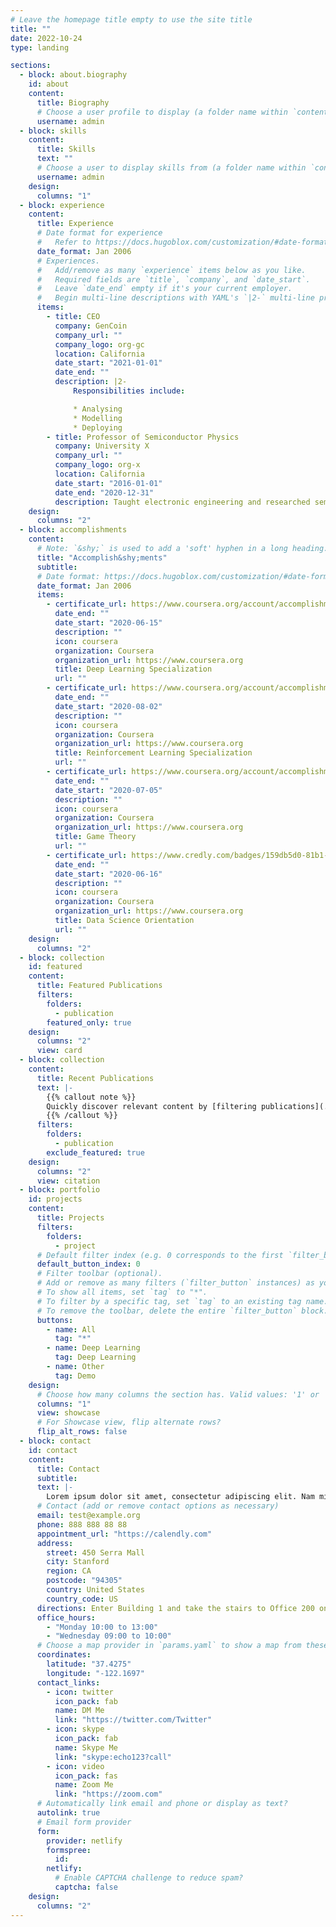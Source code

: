 ```yaml
---
# Leave the homepage title empty to use the site title
title: ""
date: 2022-10-24
type: landing

sections:
  - block: about.biography
    id: about
    content:
      title: Biography
      # Choose a user profile to display (a folder name within `content/authors/`)
      username: admin
  - block: skills
    content:
      title: Skills
      text: ""
      # Choose a user to display skills from (a folder name within `content/authors/`)
      username: admin
    design:
      columns: "1"
  - block: experience
    content:
      title: Experience
      # Date format for experience
      #   Refer to https://docs.hugoblox.com/customization/#date-format
      date_format: Jan 2006
      # Experiences.
      #   Add/remove as many `experience` items below as you like.
      #   Required fields are `title`, `company`, and `date_start`.
      #   Leave `date_end` empty if it's your current employer.
      #   Begin multi-line descriptions with YAML's `|2-` multi-line prefix.
      items:
        - title: CEO
          company: GenCoin
          company_url: ""
          company_logo: org-gc
          location: California
          date_start: "2021-01-01"
          date_end: ""
          description: |2-
              Responsibilities include:

              * Analysing
              * Modelling
              * Deploying
        - title: Professor of Semiconductor Physics
          company: University X
          company_url: ""
          company_logo: org-x
          location: California
          date_start: "2016-01-01"
          date_end: "2020-12-31"
          description: Taught electronic engineering and researched semiconductor physics.
    design:
      columns: "2"
  - block: accomplishments
    content:
      # Note: `&shy;` is used to add a 'soft' hyphen in a long heading.
      title: "Accomplish&shy;ments"
      subtitle:
      # Date format: https://docs.hugoblox.com/customization/#date-format
      date_format: Jan 2006
      items:
        - certificate_url: https://www.coursera.org/account/accomplishments/certificate/5QF8UWJWL8MM
          date_end: ""
          date_start: "2020-06-15"
          description: ""
          icon: coursera
          organization: Coursera
          organization_url: https://www.coursera.org
          title: Deep Learning Specialization
          url: ""
        - certificate_url: https://www.coursera.org/account/accomplishments/specialization/certificate/MEH953AKU9L6
          date_end: ""
          date_start: "2020-08-02"
          description: ""
          icon: coursera
          organization: Coursera
          organization_url: https://www.coursera.org
          title: Reinforcement Learning Specialization
          url: ""
        - certificate_url: https://www.coursera.org/account/accomplishments/verify/QXAQHCHUT7L8
          date_end: ""
          date_start: "2020-07-05"
          description: ""
          icon: coursera
          organization: Coursera
          organization_url: https://www.coursera.org
          title: Game Theory
          url: ""
        - certificate_url: https://www.credly.com/badges/159db5d0-81b1-4597-bdff-056b43865b59
          date_end: ""
          date_start: "2020-06-16"
          description: ""
          icon: coursera
          organization: Coursera
          organization_url: https://www.coursera.org
          title: Data Science Orientation
          url: ""
    design:
      columns: "2"
  - block: collection
    id: featured
    content:
      title: Featured Publications
      filters:
        folders:
          - publication
        featured_only: true
    design:
      columns: "2"
      view: card
  - block: collection
    content:
      title: Recent Publications
      text: |-
        {{% callout note %}}
        Quickly discover relevant content by [filtering publications](./publication/).
        {{% /callout %}}
      filters:
        folders:
          - publication
        exclude_featured: true
    design:
      columns: "2"
      view: citation
  - block: portfolio
    id: projects
    content:
      title: Projects
      filters:
        folders:
          - project
      # Default filter index (e.g. 0 corresponds to the first `filter_button` instance below).
      default_button_index: 0
      # Filter toolbar (optional).
      # Add or remove as many filters (`filter_button` instances) as you like.
      # To show all items, set `tag` to "*".
      # To filter by a specific tag, set `tag` to an existing tag name.
      # To remove the toolbar, delete the entire `filter_button` block.
      buttons:
        - name: All
          tag: "*"
        - name: Deep Learning
          tag: Deep Learning
        - name: Other
          tag: Demo
    design:
      # Choose how many columns the section has. Valid values: '1' or '2'.
      columns: "1"
      view: showcase
      # For Showcase view, flip alternate rows?
      flip_alt_rows: false
  - block: contact
    id: contact
    content:
      title: Contact
      subtitle:
      text: |-
        Lorem ipsum dolor sit amet, consectetur adipiscing elit. Nam mi diam, venenatis ut magna et, vehicula efficitur enim.
      # Contact (add or remove contact options as necessary)
      email: test@example.org
      phone: 888 888 88 88
      appointment_url: "https://calendly.com"
      address:
        street: 450 Serra Mall
        city: Stanford
        region: CA
        postcode: "94305"
        country: United States
        country_code: US
      directions: Enter Building 1 and take the stairs to Office 200 on Floor 2
      office_hours:
        - "Monday 10:00 to 13:00"
        - "Wednesday 09:00 to 10:00"
      # Choose a map provider in `params.yaml` to show a map from these coordinates
      coordinates:
        latitude: "37.4275"
        longitude: "-122.1697"
      contact_links:
        - icon: twitter
          icon_pack: fab
          name: DM Me
          link: "https://twitter.com/Twitter"
        - icon: skype
          icon_pack: fab
          name: Skype Me
          link: "skype:echo123?call"
        - icon: video
          icon_pack: fas
          name: Zoom Me
          link: "https://zoom.com"
      # Automatically link email and phone or display as text?
      autolink: true
      # Email form provider
      form:
        provider: netlify
        formspree:
          id:
        netlify:
          # Enable CAPTCHA challenge to reduce spam?
          captcha: false
    design:
      columns: "2"
---
```

